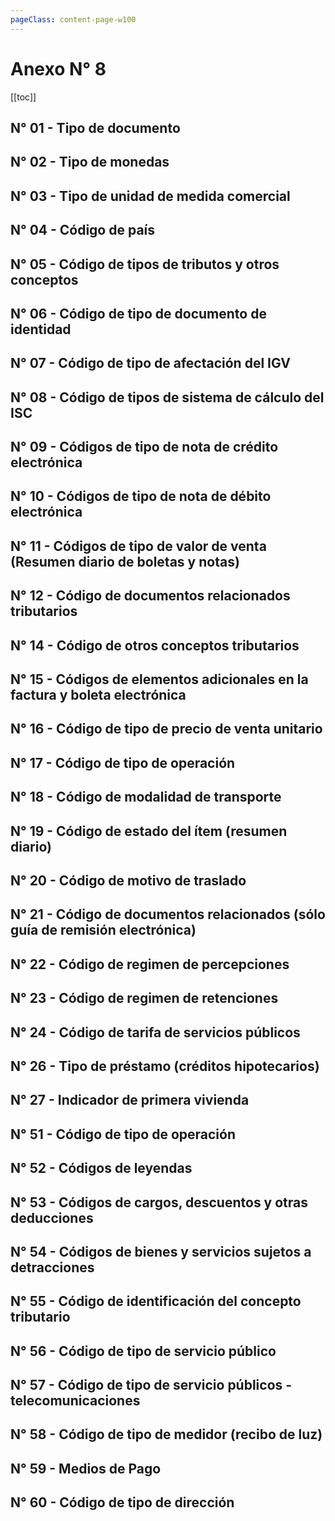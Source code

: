 ```yaml
---
pageClass: content-page-w100
---
```


# Anexo N° 8

[[toc]]

## N° 01 - Tipo de documento
<data-viewer code="01"></data-viewer>

## N° 02 - Tipo de monedas
<data-viewer code="02"></data-viewer>

## N° 03 - Tipo de unidad de medida comercial
<data-viewer code="03"></data-viewer>

## N° 04 - Código de país
<data-viewer code="04"></data-viewer>

## N° 05 - Código de tipos de tributos y otros conceptos
<data-viewer code="05"></data-viewer>

## N° 06 - Código de tipo de documento de identidad
<data-viewer code="06"></data-viewer>

## N° 07 - Código de tipo de afectación del IGV
<data-viewer code="07"></data-viewer>

## N° 08 - Código de tipos de sistema de cálculo del ISC
<data-viewer code="08"></data-viewer>

## N° 09 - Códigos de tipo de nota de crédito electrónica
<data-viewer code="09"></data-viewer>

## N° 10 - Códigos de tipo de nota de débito electrónica
<data-viewer code="10"></data-viewer>

## N° 11 - Códigos de tipo de valor de venta (Resumen diario de boletas y notas)
<data-viewer code="11"></data-viewer>

## N° 12 - Código de documentos relacionados tributarios
<data-viewer code="12"></data-viewer>

## N° 14 - Código de otros conceptos tributarios
<data-viewer code="14"></data-viewer>

## N° 15 - Códigos de elementos adicionales en la factura y boleta electrónica
<data-viewer code="15"></data-viewer>

## N° 16 - Código de tipo de precio de venta unitario
<data-viewer code="16"></data-viewer>

## N° 17 - Código de tipo de operación
<data-viewer code="17"></data-viewer>

## N° 18 - Código de modalidad de transporte
<data-viewer code="18"></data-viewer>

## N° 19 - Código de estado del ítem (resumen diario)
<data-viewer code="19"></data-viewer>

## N° 20 - Código de motivo de traslado
<data-viewer code="20"></data-viewer>

## N° 21 - Código de documentos relacionados (sólo guía de remisión electrónica)
<data-viewer code="21"></data-viewer>

## N° 22 - Código de regimen de percepciones
<data-viewer code="22"></data-viewer>

## N° 23 - Código de regimen de retenciones
<data-viewer code="23"></data-viewer>

## N° 24 - Código de tarifa de servicios públicos
<data-viewer code="24"></data-viewer>

## N° 26 - Tipo de préstamo (créditos hipotecarios)
<data-viewer code="26"></data-viewer>

## N° 27 - Indicador de primera vivienda
<data-viewer code="27"></data-viewer>

## N° 51 - Código de tipo de operación
<data-viewer code="51"></data-viewer>

## N° 52 - Códigos de leyendas
<data-viewer code="52"></data-viewer>

## N° 53 - Códigos de cargos, descuentos y otras deducciones
<data-viewer code="53"></data-viewer>

## N° 54 - Códigos de bienes y servicios sujetos a detracciones
<data-viewer code="54"></data-viewer>

## N° 55 - Código de identificación del concepto tributario
<data-viewer code="55"></data-viewer>

## N° 56 - Código de tipo de servicio público
<data-viewer code="56"></data-viewer>

## N° 57 - Código de tipo de servicio públicos - telecomunicaciones
<data-viewer code="57"></data-viewer>

## N° 58 - Código de tipo de medidor (recibo de luz)
<data-viewer code="58"></data-viewer>

## N° 59 - Medios de Pago
<data-viewer code="59"></data-viewer>

## N° 60 -  Código de tipo de dirección
<data-viewer code="60"></data-viewer>

